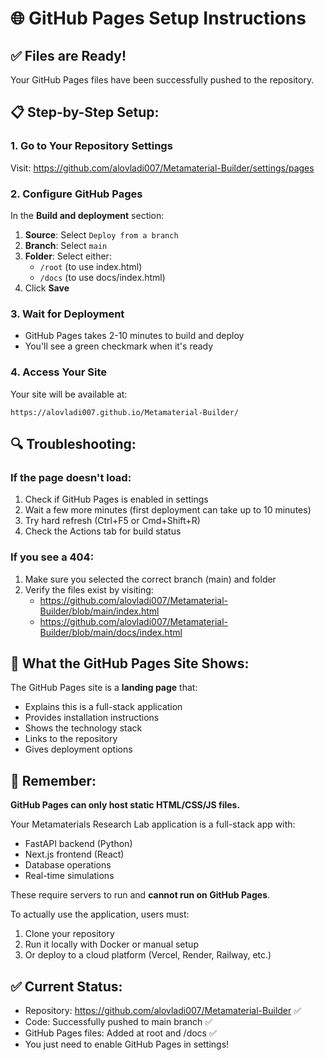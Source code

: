 # 🌐 GitHub Pages Setup Instructions

## ✅ Files are Ready!
Your GitHub Pages files have been successfully pushed to the repository.

## 📋 Step-by-Step Setup:

### 1. Go to Your Repository Settings
Visit: https://github.com/alovladi007/Metamaterial-Builder/settings/pages

### 2. Configure GitHub Pages

In the **Build and deployment** section:

1. **Source**: Select `Deploy from a branch`
2. **Branch**: Select `main`
3. **Folder**: Select either:
   - `/root` (to use index.html)
   - `/docs` (to use docs/index.html)
4. Click **Save**

### 3. Wait for Deployment
- GitHub Pages takes 2-10 minutes to build and deploy
- You'll see a green checkmark when it's ready

### 4. Access Your Site

Your site will be available at:
```
https://alovladi007.github.io/Metamaterial-Builder/
```

## 🔍 Troubleshooting:

### If the page doesn't load:
1. Check if GitHub Pages is enabled in settings
2. Wait a few more minutes (first deployment can take up to 10 minutes)
3. Try hard refresh (Ctrl+F5 or Cmd+Shift+R)
4. Check the Actions tab for build status

### If you see a 404:
1. Make sure you selected the correct branch (main) and folder
2. Verify the files exist by visiting:
   - https://github.com/alovladi007/Metamaterial-Builder/blob/main/index.html
   - https://github.com/alovladi007/Metamaterial-Builder/blob/main/docs/index.html

## 📱 What the GitHub Pages Site Shows:

The GitHub Pages site is a **landing page** that:
- Explains this is a full-stack application
- Provides installation instructions
- Shows the technology stack
- Links to the repository
- Gives deployment options

## 🚀 Remember:

**GitHub Pages can only host static HTML/CSS/JS files.**

Your Metamaterials Research Lab application is a full-stack app with:
- FastAPI backend (Python)
- Next.js frontend (React)
- Database operations
- Real-time simulations

These require servers to run and **cannot run on GitHub Pages**.

To actually use the application, users must:
1. Clone your repository
2. Run it locally with Docker or manual setup
3. Or deploy to a cloud platform (Vercel, Render, Railway, etc.)

## ✅ Current Status:

- Repository: https://github.com/alovladi007/Metamaterial-Builder ✅
- Code: Successfully pushed to main branch ✅
- GitHub Pages files: Added at root and /docs ✅
- You just need to enable GitHub Pages in settings!